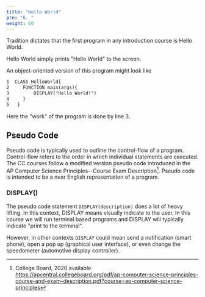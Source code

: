 ```yaml
---
title: "Hello World"
pre: "6. "
weight: 60
---
```


Tradition dictates that the first program in any introduction course is Hello World.

Hello World simply prints "Hello World" to the screen.

An object-oriented version of this program might look like

```tex
1  CLASS HelloWorld{
2     FUNCTION main(args){
3         DISPLAY("Hello World!")
4     }
5   }
```

Here the "work" of the program is done by line 3.

## Pseudo Code

Pseudo code is typically used to outline the control-flow of a program.  Control-flow refers to the order in which individual statements are executed. The CC courses follow a modified version pseudo code introduced in the AP Computer Science Principles--Course Exam Description[^1].  Pseudo code is intended to be a near English representation of a program.

[^1]: College Board, 2020 available https://apcentral.collegeboard.org/pdf/ap-computer-science-principles-course-and-exam-description.pdf?course=ap-computer-science-principles

### DISPLAY()

The pseudo code statement `DISPLAY(description)` does a lot of heavy lifting.  In this context, DISPLAY means visually indicate to the user.  In this course we will run terminal based programs and DISPLAY will typically indicate "print to the terminal".

However, in other contexts `DISPLAY` could mean send a notification (smart phone), open a pop up (graphical user interface), or even change the speedometer (automotive display controller).

